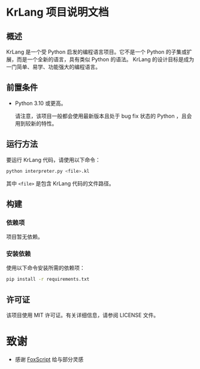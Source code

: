 # KrLang 项目说明文档

## 概述

KrLang 是一个受 Python 启发的编程语言项目。它不是一个 Python 的子集或扩展，而是一个全新的语言，具有类似 Python 的语法。 KrLang 的设计目标是成为一门简单、易学、功能强大的编程语言。

## 前置条件

- Python 3.10 或更高。

  请注意，该项目一般都会使用最新版本且处于 bug fix 状态的 Python ，且会用到较新的特性。

## 运行方法

要运行 KrLang 代码，请使用以下命令：

```bash
python interpreter.py <file>.kl
```

其中 `<file>` 是包含 KrLang 代码的文件路径。

## 构建

### 依赖项

项目暂无依赖。

### 安装依赖

使用以下命令安装所需的依赖项：

```bash
pip install -r requirements.txt
```

## 许可证

该项目使用 MIT 许可证。有关详细信息，请参阅 LICENSE 文件。

# 致谢

* 感谢 [FoxScript](https://github.com/LKBaka/FoxScript/) 给与部分灵感
